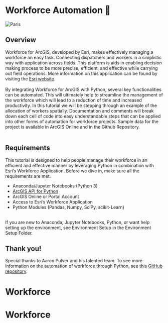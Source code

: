# Workforce Automation :construction:


<img src="https://d1kzzle2o3w7pf.cloudfront.net/overview-dc0b77c28a2774e095becc5777197076.png" alt="Paris" class="center">


## Overview



Workforce for ArcGIS, developed by Esri, makes effectively managing a workforce an easy task. Connecting dispatchers and workers in a simplistic way with application across fields. This platform is aids in enabling decision making process to be more precise, efficient, and effective while carrying out field operations. More information on this application can be found by visiting the [Esri website](http://www.esri.com/products/workforce).
<br>
<br>
By integrating Workforce for ArcGIS with Python, several key functionalities can be automated. This will ultimately help to streamline the management of the workforce which will lead to a reduction of time and increased productivity. In this tutorial we will be stepping through an example of the allocation of workers spatially. Documentation and comments will break down each cell of code into easy understandable steps that can be applied into other forms of automation for workforce projects. Sample data for the project is available in ArcGIS Online and in the Github Repository. 
<br>
<br>


## Requirements
This tutorial is designed to help people manage their workforce in an efficient and effective manner by leveraging Python in combination with Esri’s Workforce Application. Before we dive in, make sure all the requirements are met. 
<br>
* Anaconda/Jupyter Notebooks (Python 3)
* [ArcGIS API for Python](https://developers.arcgis.com/python/)
* ArcGIS Online or Portal Account
* Access to Esri’s Workforce Application
* Python Modules (Pandas, Numpy, SciPy, scikit-Learn)

<br>
If you are new to Anaconda, Jupyter Notebooks, Python, or want help setting up the environment, see Environment Setup in the Environment Setup Folder.
<br>

## Thank you!
Special thanks to Aaron Pulver and his talented team. To see more information on the automation of workforce through Python, see this [GitHub repository](https://github.com/Esri/workforce-scripts). 
<br>
# Workforce
# Workforce
